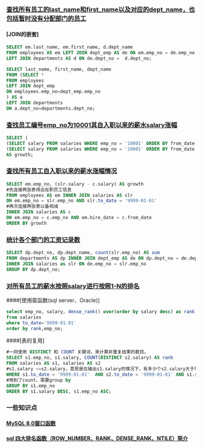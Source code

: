 ### [查找所有员工的last_name和first_name以及对应的dept_name，也包括暂时没有分配部门的员工](https://www.nowcoder.com/practice/5a7975fabe1146329cee4f670c27ad55?tpId=82&&tqId=29771&rp=1&ru=/ta/sql&qru=/ta/sql/question-ranking)
#### [JOIN的嵌套]
```sql
SELECT em.last_name, em.first_name, d.dept_name
FROM employees AS em LEFT JOIN dept_emp AS de ON em.emp_no = de.emp_no
LEFT JOIN departments AS d ON de.dept_no =  d.dept_no;
```

```sql
SELECT last_name, first_name, dept_name
FROM (SELECT *
FROM employees
LEFT JOIN dept_emp
ON employees.emp_no=dept_emp.emp_no
) AS a
LEFT JOIN departments
ON a.dept_no=departments.dept_no;
```

### [查找员工编号emp_no为10001其自入职以来的薪水salary涨幅](https://www.nowcoder.com/practice/c727647886004942a89848e2b5130dc2)

```sql
SELECT (
(SELECT salary FROM salaries WHERE emp_no = '10001' ORDER BY from_date DESC LIMIT 1) - 
(SELECT salary FROM salaries WHERE emp_no = '10001' ORDER BY from_date LIMIT 1))
AS growth;
```

### [查找所有员工自入职以来的薪水涨幅情况](https://www.nowcoder.com/practice/fc7344ece7294b9e98401826b94c6ea5)

```sql
SELECT em.emp_no, (slr.salary - c.salary) AS growth
#先连接两张表得出在职员工信息
FROM employees AS em INNER JOIN salaries AS slr
ON em.emp_no = slr.emp_no AND slr.to_date = '9999-01-01'
#再次连接两张表以备相减
INNER JOIN salaries AS c
ON em.emp_no = c.emp_no AND em.hire_date = c.from_date
ORDER BY growth
```

### [统计各个部门的工资记录数](https://www.nowcoder.com/practice/6a62b6c0a7324350a6d9959fa7c21db3)

```sql
SELECT dp.dept_no, dp.dept_name, count(slr.emp_no) AS sum
FROM departments AS dp INNER JOIN dept_emp AS de ON dp.dept_no = de.dept_no 
INNER JOIN salaries as slr ON de.emp_no = slr.emp_no
GROUP BY dp.dept_no;
```

### [对所有员工的薪水按照salary进行按照1-N的排名](https://www.nowcoder.com/practice/b9068bfe5df74276bd015b9729eec4bf)

####[使用窗函数(sql server、Oracle)]
```sql
select emp_no, salary, dense_rank() over(order by salary desc) as rank
from salaries 
where to_date='9999-01-01'
order by rank,emp_no;
```

####[表的复用]
```sql
#一同使用 DISTINCT 和 COUNT 关键词，来计算非重复结果的数目。
SELECT s1.emp_no, s1.salary, COUNT(DISTINCT s2.salary) AS rank
FROM salaries AS s1, salaries AS s2
#s1.salary <=s2.salary，意思是在输出s1.salary的情况下，有多少个s2.salary大于等于s1.salary
WHERE s1.to_date = '9999-01-01'  AND s2.to_date = '9999-01-01' AND s1.salary <= s2.salary
#用到了count，需要group by
GROUP BY s1.emp_no
ORDER BY s1.salary DESC, s1.emp_no ASC;
```

### 一些知识点
#### [MySQL 8.0窗口函数](https://www.cnblogs.com/DataArt/p/9961676.html)
#### [sql 四大排名函数（ROW_NUMBER、RANK、DENSE_RANK、NTILE）简介](https://blog.csdn.net/shaiguchun9503/article/details/82349050)
